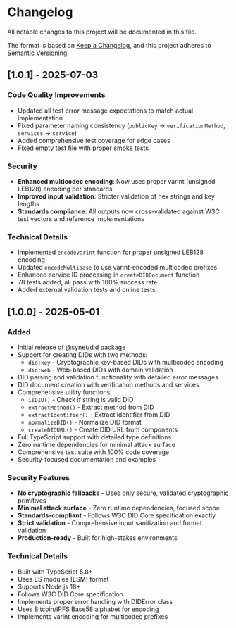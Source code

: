 # Changelog

All notable changes to this project will be documented in this file.

The format is based on [Keep a Changelog](https://keepachangelog.com/en/1.0.0/),
and this project adheres to [Semantic Versioning](https://semver.org/spec/v2.0.0.html).

## [1.0.1] - 2025-07-03

### Code Quality Improvements

- Updated all test error message expectations to match actual implementation
- Fixed parameter naming consistency (`publicKey` → `verificationMethod`, `services` → `service`)
- Added comprehensive test coverage for edge cases
- Fixed empty test file with proper smoke tests

### Security

- **Enhanced multicodec encoding**: Now uses proper varint (unsigned LEB128) encoding per standards
- **Improved input validation**: Stricter validation of hex strings and key lengths
- **Standards compliance**: All outputs now cross-validated against W3C test vectors and reference implementations

### Technical Details

- Implemented `encodeVarint` function for proper unsigned LEB128 encoding
- Updated `encodeMultibase` to use varint-encoded multicodec prefixes
- Enhanced service ID processing in `createDIDDocument` function
- 78 tests added, all pass with 100% success rate
- Added external validation tests  and online tests.

## [1.0.0] - 2025-05-01

### Added

- Initial release of @synet/did package
- Support for creating DIDs with two methods:
  - `did:key` - Cryptographic key-based DIDs with multicodec encoding
  - `did:web` - Web-based DIDs with domain validation
- DID parsing and validation functionality with detailed error messages
- DID document creation with verification methods and services
- Comprehensive utility functions:
  - `isDID()` - Check if string is valid DID
  - `extractMethod()` - Extract method from DID
  - `extractIdentifier()` - Extract identifier from DID
  - `normalizeDID()` - Normalize DID format
  - `createDIDURL()` - Create DID URL from components
- Full TypeScript support with detailed type definitions
- Zero runtime dependencies for minimal attack surface
- Comprehensive test suite with 100% code coverage
- Security-focused documentation and examples

### Security Features

- **No cryptographic fallbacks** - Uses only secure, validated cryptographic primitives
- **Minimal attack surface** - Zero runtime dependencies, focused scope
- **Standards-compliant** - Follows W3C DID Core specification exactly
- **Strict validation** - Comprehensive input sanitization and format validation
- **Production-ready** - Built for high-stakes environments

### Technical Details

- Built with TypeScript 5.8+
- Uses ES modules (ESM) format
- Supports Node.js 18+
- Follows W3C DID Core specification
- Implements proper error handling with DIDError class
- Uses Bitcoin/IPFS Base58 alphabet for encoding
- Implements varint encoding for multicodec prefixes
